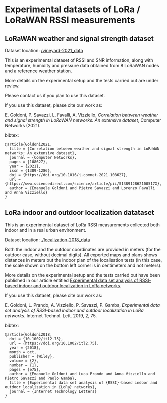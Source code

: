 # Experimental datasets of LoRa / LoRaWAN RSSI measurements

## LoRaWAN weather and signal strength dataset 

Dataset location: [/vineyard-2021_data](/vineyard-2021_data)

This is an experimental dataset of RSSI and SNR information, along with temperature, humidity and pressure data obtained from 8 LoRaWAN nodes and a reference weather station.

More details on the experimental setup and the tests carried out are under review. 

Please contact us if you plan to use this dataset.

If you use this dataset, please cite our work as:

E. Goldoni, P. Savazzi, L. Favalli, A. Vizziello, _Correlation between weather and signal strength in LoRaWAN networks: An extensive dataset_, Computer Networks (2021).

bibtex:
```
@article{Goldoni2021,
  title = {Correlation between weather and signal strength in LoRaWAN networks: An extensive dataset},
  journal = {Computer Networks},
  pages = {108627},
  year = {2021},
  issn = {1389-1286},
  doi = {https://doi.org/10.1016/j.comnet.2021.108627},
  url = {https://www.sciencedirect.com/science/article/pii/S138912862100517X},
  author = {Emanuele Goldoni and Pietro Savazzi and Lorenzo Favalli and Anna Vizziello}
}
```

## LoRa indoor and outdoor localization datataset 

This is an experimental dataset of LoRa RSSI measurements collected both indoor and in a real urban environment. 

Dataset location: [./localization-2018_data](./localization-2018_data)

Both the indoor and the outdoor coordinates are provided in meters (for the outdoor case, without decimal digits).
All exported maps and plans shows distances in meters but the indoor plan of the localisation tests (in this case, the scale shown on the bottom left corner is in centimeters and not meters).

More details on the experimental setup and the tests carried out have been published in our article entitled [Experimental data set analysis of RSSI-based indoor and outdoor localization in LoRa networks](https://doi.org/10.1002/itl2.75).

If you use this dataset, please cite our work as:

E. Goldoni, L. Prando, A. Vizziello, P. Savazzi, P. Gamba, _Experimental data set analysis of RSSI-based indoor and outdoor localization in LoRa networks_. Internet Technol. Lett. 2019, 2, 75. 

bibtex:
```
@article{Goldoni2018,
  doi = {10.1002/itl2.75},
  url = {https://doi.org/10.1002/itl2.75},
  year = {2018},
  month = oct,
  publisher = {Wiley},
  volume = {2},
  number = {1},
  pages = {e75},
  author = {Emanuele Goldoni and Luca Prando and Anna Vizziello and Pietro Savazzi and Paolo Gamba},
  title = {Experimental data set analysis of {RSSI}-based indoor and outdoor localization in {LoRa} networks},
  journal = {Internet Technology Letters}
}
```
